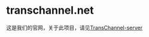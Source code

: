 # transchannel.net
这是我们的官网，关于此项目，请见[TransChannel-server](https://github.com/TransChannel/TransChannel-server)